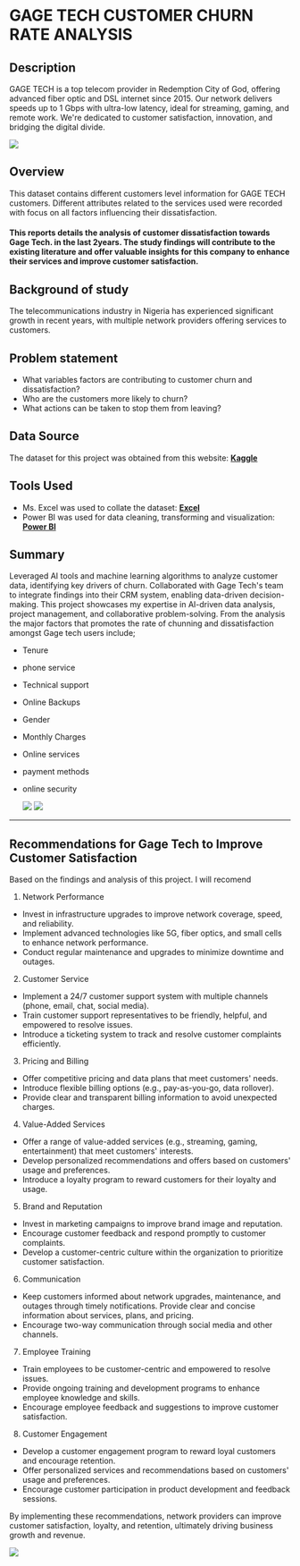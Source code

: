 # GAGE TECH CUSTOMER CHURN RATE ANALYSIS

## Description

GAGE TECH is a top telecom provider in Redemption City of God, offering advanced fiber optic and DSL internet since 2015. Our network delivers speeds up to 1 Gbps with ultra-low latency, ideal for streaming, gaming, and remote work. We're dedicated to customer satisfaction, innovation, and bridging the digital divide.

![](banner_for_gage_tech_company.jpeg)


## Overview
This dataset contains different customers level information for GAGE TECH customers. Different attributes related to the services used were recorded with focus on all factors influencing their dissatisfaction.

#### This reports details the analysis of customer dissatisfaction towards Gage Tech. in the last 2years. The study findings will contribute to the existing literature and offer valuable insights for this company to enhance their services and improve customer satisfaction.

## Background of study
The telecommunications industry in Nigeria has experienced significant growth in recent years, with multiple network providers offering services to customers.

## Problem statement

- What variables factors are contributing to customer churn and dissatisfaction?
- Who are the customers more likely to churn?
- What actions can be taken to stop them from leaving?

## Data Source

The dataset for this project was obtained from this website: [**Kaggle**](https://www.kaggle.com/datasets/barun2104/telecom-churn)

## Tools Used
- Ms. Excel was used to collate the dataset: [**Excel**](https://www.microsoft.com/en-us/microsoft-365/excel)
- Power BI was used for data cleaning, transforming and visualization: [**Power BI**](https://www.microsoft.com/en-us/download/details.aspx?id=58494)

## Summary 
Leveraged AI tools and machine learning algorithms to analyze customer data, identifying key drivers of churn. Collaborated with Gage Tech's team to integrate findings into their CRM system, enabling data-driven decision-making. This project showcases my expertise in AI-driven data analysis, project management, and collaborative problem-solving. From the analysis the major factors that promotes the rate of chunning and dissatisfaction amongst Gage tech users include;
- Tenure
- phone service
- Technical support
- Online Backups
- Gender
- Monthly Charges
- Online services
- payment methods
- online security
  
  ![](gagetech1.png)  ![](gagetech2.png)
  
---

## Recommendations for Gage Tech to Improve Customer Satisfaction
Based on the findings and analysis of this project. I will recomend

1. Network Performance
- Invest in infrastructure upgrades to improve network coverage, speed, and reliability.
- Implement advanced technologies like 5G, fiber optics, and small cells to enhance network performance.
- Conduct regular maintenance and upgrades to minimize downtime and outages.
2. Customer Service
- Implement a 24/7 customer support system with multiple channels (phone, email, chat, social media).
- Train customer support representatives to be friendly, helpful, and empowered to resolve issues.
- Introduce a ticketing system to track and resolve customer complaints efficiently.
3. Pricing and Billing
- Offer competitive pricing and data plans that meet customers' needs.
- Introduce flexible billing options (e.g., pay-as-you-go, data rollover).
- Provide clear and transparent billing information to avoid unexpected charges.
4. Value-Added Services
- Offer a range of value-added services (e.g., streaming, gaming, entertainment) that meet customers' interests.
- Develop personalized recommendations and offers based on customers' usage and preferences.
- Introduce a loyalty program to reward customers for their loyalty and usage.
5. Brand and Reputation
- Invest in marketing campaigns to improve brand image and reputation.
- Encourage customer feedback and respond promptly to customer complaints.
- Develop a customer-centric culture within the organization to prioritize customer satisfaction.
6. Communication
- Keep customers informed about network upgrades, maintenance, and outages through timely notifications.
Provide clear and concise information about services, plans, and pricing.
- Encourage two-way communication through social media and other channels.
7. Employee Training
- Train employees to be customer-centric and empowered to resolve issues.
- Provide ongoing training and development programs to enhance employee knowledge and skills.
- Encourage employee feedback and suggestions to improve customer satisfaction.
8. Customer Engagement
- Develop a customer engagement program to reward loyal customers and encourage retention.
- Offer personalized services and recommendations based on customers' usage and preferences.
- Encourage customer participation in product development and feedback sessions.
  
By implementing these recommendations, network providers can improve customer satisfaction, loyalty, and retention, ultimately driving business growth and revenue.

![](Customer-Churn.jpg)


